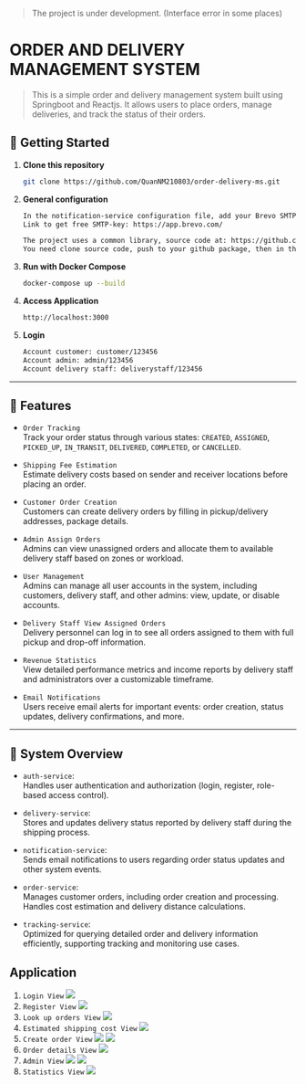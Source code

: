 > The project is under development. (Interface error in some places)

# ORDER AND DELIVERY MANAGEMENT SYSTEM

>This is a simple order and delivery management system built using Springboot and Reactjs. It allows users to place orders, manage deliveries, and track the status of their orders.

## 🚀 Getting Started

1. **Clone this repository**

   ```bash
   git clone https://github.com/QuanNM210803/order-delivery-ms.git
   ```

2. **General configuration**

   ```bash
   In the notification-service configuration file, add your Brevo SMTP-key to be able to send mail.
   Link to get free SMTP-key: https://app.brevo.com/
   ```

   ```bash
   The project uses a common library, source code at: https://github.com/QuanNM210803/common-lib
   You need clone source code, push to your github package, then in the general pom.xml file, change github package path to your path. Finally you need to add a settings.xml file with your credentials to be able to download this library in docker (settings.xml same level as docker-compose.yml)
   ```
   
3. **Run with Docker Compose**

   ```bash
   docker-compose up --build
   ```

4. **Access Application**

   ```bash
   http://localhost:3000
   ```

5. **Login**

   ```bash
   Account customer: customer/123456
   Account admin: admin/123456
   Account delivery staff: deliverystaff/123456
   ```
---

## 🚦 Features

- `Order Tracking`  
  Track your order status through various states: `CREATED`, `ASSIGNED`, `PICKED_UP`, `IN_TRANSIT`, `DELIVERED`, `COMPLETED`, or `CANCELLED`.

- `Shipping Fee Estimation`  
  Estimate delivery costs based on sender and receiver locations before placing an order.

- `Customer Order Creation`  
  Customers can create delivery orders by filling in pickup/delivery addresses, package details.

- `Admin Assign Orders`  
  Admins can view unassigned orders and allocate them to available delivery staff based on zones or workload.

- `User Management`  
  Admins can manage all user accounts in the system, including customers, delivery staff, and other admins: view, update, or disable accounts.

- `Delivery Staff View Assigned Orders`  
  Delivery personnel can log in to see all orders assigned to them with full pickup and drop-off information.

- `Revenue Statistics`  
  View detailed performance metrics and income reports by delivery staff and administrators over a customizable timeframe.

- `Email Notifications`  
  Users receive email alerts for important events: order creation, status updates, delivery confirmations, and more.

---

## 🧠 System Overview

- `auth-service`:  
  Handles user authentication and authorization (login, register, role-based access control).

- `delivery-service`:  
  Stores and updates delivery status reported by delivery staff during the shipping process.

- `notification-service`:  
  Sends email notifications to users regarding order status updates and other system events.

- `order-service`:  
  Manages customer orders, including order creation and processing. Handles cost estimation and delivery distance calculations.

- `tracking-service`:  
  Optimized for querying detailed order and delivery information efficiently, supporting tracking and monitoring use cases.

## Application
1. `Login View`
   ![](./asset/login.jpg)
2. `Register View`
   ![](./asset/register.jpg)
3. `Look up orders View`
   ![](./asset/tra-cuu.jpg)
4. `Estimated shipping cost View`
   ![](./asset/uoc-luong-phi.jpg)
5. `Create order View`
   ![](./asset/tao-don-1.jpg)
   ![](./asset/tao-don-2.jpg)
6. `Order details View`
   ![](./asset/chi-tiet-don-hang.jpg)
7. `Admin View`
   ![](./asset/danh-sach-don.jpg)
    ![](./asset/danh-sach-nguoi-dung.jpg)
8. `Statistics View`
   ![](./asset/thong-ke-tai-xe.jpg)
